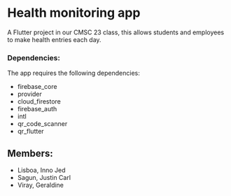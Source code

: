 # Health monitoring app

A Flutter project in our CMSC 23 class, this allows students and employees to make health entries each day.

### Dependencies:

The app requires the following dependencies:

- firebase_core
- provider
- cloud_firestore
- firebase_auth
- intl
- qr_code_scanner
- qr_flutter

## Members:

- Lisboa, Inno Jed
- Sagun, Justin Carl
- Viray, Geraldine
